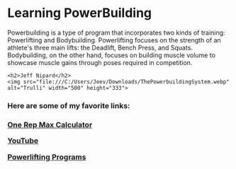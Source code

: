 <!DOCTYPE html>
<html lang="en">
<head>
    <title>My First HTML Website</title>
</head>
<body>
    <h1>Learning PowerBuilding</h1>
    <p>Powerbuilding is a type of program that incorporates two kinds of training: Powerlifting and Bodybuilding. Powerlifting focuses on the strength of an athlete's three main lifts: the Deadlift, Bench Press, and Squats. Bodybuilding, on the other hand, focuses on building muscle volume to showcase muscle gains through poses required in competition.</p>

    <h2>Jeff Nipard</h2>
    <img src="file:///C:/Users/Jeev/Downloads/ThePowerbuildingSystem.webp" alt="Trulli" width="500" height="333">
    
<h3>Here are some of my favorite links:<h3/>
    <p><a href="https://exrx.net/Calculators/OneRepMax/Calculator">One Rep Max Calculator</a></p>
    <p><a href="https://www.youtube.com/">YouTube</a></p>
    <p><a href="https://www.powerliftingtowin.com/powerlifting-programs/">Powerlifting Programs</a></p>
    
</body>
</html>
